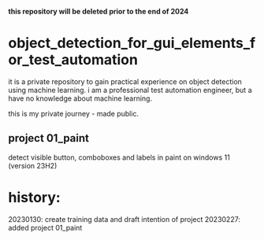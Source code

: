 **this repository will be deleted prior to the end of 2024**

# object_detection_for_gui_elements_for_test_automation

it is a private repository to gain practical experience on object detection using machine learning.
i am a professional test automation engineer, but a have no knowledge about machine learning.

this is my private journey - made public.

## project 01_paint

detect visible button, comboboxes and labels in paint on windows 11 (version 23H2)

# history:
20230130: create training data and draft intention of project
20230227: added project 01_paint